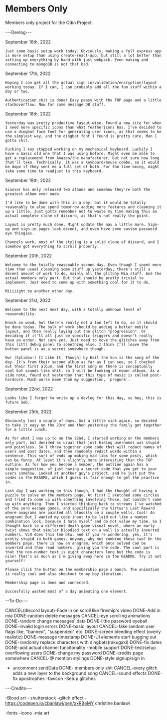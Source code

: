 # Members Only

Members only project for the Odin Project.

---Devlog---

September 16th, 2022

    Just some basic setup work today. Obviously, making a full express app is more setup than using create-react-app, but still a lot better than setting up everything by hand with just webpack. Even making and connecting to mongoDB is not that bad.

September 17th, 2022

    Hoping I can get all the actual sign in/validation/encryption/layout working today. If I can, I can probably add all the fun stuff within a day or two.

    Authentication shit is done! Easy peasy with the TOP page and a little stackoverflow. Now for some message DB stuff.

September 18th, 2022

    Yesterday was pretty productive layout-wise. Found a new site for when I need more specific icons than what feathericons has. I've decided to use a dingbat face font for generating user icons, as that seems to be the simplest way, and the dingbat font I found is pretty cute. Man I gotta shit.

    Fucking I key stopped working on my mechanical keyboard. Luckily I have a basic old one that I was using before. Might even be able to get a replacement from Amazon/the manufacturer, but not sure how long that'll take. Technically, it was a keyboard/mouse combo, so it would be dope if they sent me a full set of both. For the time being, might take some time to readjust to this keyboard.

September 19th, 2022

    Sianvar has only released two albums and somehow they're both the greatest album ever made.

    I'd like to be done with this in a day, but it would be totally reasonably to also spend tomorrow adding more features and cleaning it up a little. Just gotta remember not to waste my time making this an actual complete clone of discord, as that's not really the point.

    Layout is pretty much done. Might update the nav a little more. Sign-up and sign-in pages look decent, and even have some custom password eye thingies.

    Channels work, most of the styling is a solid clone of discord, and I somehow got everything to scroll properly.

September 20th, 2022

    Welcome to the totally reasonable second day. Even though I spent more time than usual cleaning some stuff up yesterday, there's still a decent amount of work to do, mainly all the glitchy Mia stuff. And the actual members only part. But that should be pretty trivial to implement. Just need to come up with something cool for it to do.

    Miiiiight be another other day.

September 21st, 2022

    Welcome to the next next day, with a totally unknown level of reasonability.

    Knock on wood, but there's really not a ton left to do, so it should be done today. The bulk of work should be adding a better mobile layout, and then really laying out the glitch "progression". Or deciding if it'll all just be specific triggers and doesn't really have an order. Not sure yet. Just need to move the glitches away from this littl debug panel to something else. I think I'll leave the button panel is as a secret somewhere though.

    Ow! (Splidao!) [I Like It, Though] by Hail the Sun is the song of the day. It's from their second album as far as I can see, so I checked out their first album, and the first song on there is conceptually cool but sounds like shit, so I will be looking at newer albums. As a side note, found out yesterday that this type of music is called post-hardcore. Much worse name than my suggestion, 'progunk'.

September 22nd, 2022

    Looks like I forgot to write up a devlog for this day, so hey, this is future Seb.

September 25th, 2022

    Obviously lost a couple of days. Got a little sick again, so decided to take it easy on the 23rd and then yesterday the family got together for a little lunch.

    As for what I was up to on the 22nd, I started working on the members only part, but decided as usual that just hiding usernames was stupid and pointless. So I threw together some code that will redact names of users and post dates, and then randomly redact words within a sentence. This sort of ends up making mad libs for some posts, which can be funny. At least it's slightly more interesting than the TOP outline. As for how you become a member, the outline again has a simple suggestion, of just having a secret code that you get to your users somehow. Looked at another guy's project, and he just put the codes in the README, which I guess is fair enough to get the practice in.

    Last day I was working on this though, I had the thought of having a puzzle to solve on the members page. At first I sketched some circles and tried to come up with something involving those, but couldn't come up with anything. Then I started thinking back to streams I've watched of the zero escape games, and specifically the Virtue's Last Reward where anagrams are painted all bloodily on a couple walls. Cool! An anagram! But I wanted my code input to be laid out like a number combination lock, because I hate myself and do not value my time. So I thought back to a different death game visual novel, where an early twist shows that similar bloodied text on a wall is actually inverted numbers. VLR does this too btw, and if you're wondering, yes, it's pretty stupid in both games. Anyway, why not combine these two? On the members page, there is now an anagram, which once solved can be inverted and then read numbers, giving you the code. The cool part is that the non-number text is eight characters long but the code is nine! That's as much as I'm giving away here in the README. Try it out yourself!

    Please click the button on the membership page a bunch. The animation is really cool and also shoutout to my boy iteration.

    Membership page is done and connected. 

    Succesfully wasted most of a day animating one element.

--To-Do---

CANCEL(discord layout)-Fade in on scroll like fireship's video
DONE-Add in mia
DONE-random delete messages
CANCEL-eye scrolling animations
DONE-random change messages' data
DONE-little password eyeball
DONE-invalid login errors
DONE-basic layout
CANCEL-fake random user flags like, "banned", "suspended" etc.
DONE-screen bleeding effect (overly realistic)
DONE-message timestamp
DONE-UI elements start bugging out
DONE-randomly replace characters with dingbats(rakugaki)
DONE-fix dates
DONE-add actual channel funcitonality
-mobile support
DONE-test/setup overflowing users
DONE-change my password
DONE-credits page somewhere
CANCEL-@ mention stylings
DONE-style signup/sign in
- uncomment sendData
DONE- members only shit
CANCEL-every glitch adds a new layer to the background song
CANCEL-sound effects
DONE-fix apostrophes
-favicon
-Setup glitches


---Credits---

-Blood art - shutterstock
-glitch effect - https://codepen.io/cbanlawi/pen/xxRBeMY christine banlawi

-fonts
-icons
-mia art